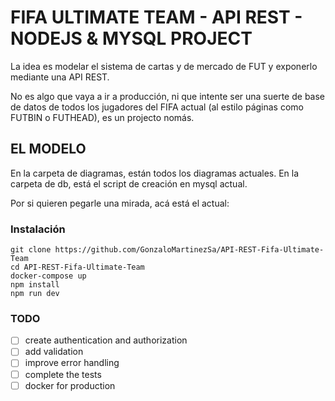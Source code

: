 # FIFA ULTIMATE TEAM - API REST - NODEJS & MYSQL PROJECT

La idea es modelar el sistema de cartas y de mercado de FUT y exponerlo mediante una API REST.

No es algo que vaya a ir a producción, ni que intente ser una suerte de base de datos de todos los
jugadores del FIFA actual (al estilo páginas como FUTBIN o FUTHEAD), es un projecto nomás.

## EL MODELO

En la carpeta de diagramas, están todos los diagramas actuales.
En la carpeta de db, está el script de creación en mysql actual.

Por si quieren pegarle una mirada, acá está el actual:




### Instalación

```
git clone https://github.com/GonzaloMartinezSa/API-REST-Fifa-Ultimate-Team
cd API-REST-Fifa-Ultimate-Team
docker-compose up
npm install
npm run dev
```

### TODO

- [ ] create authentication and authorization
- [ ] add validation
- [ ] improve error handling
- [ ] complete the tests
- [ ] docker for production